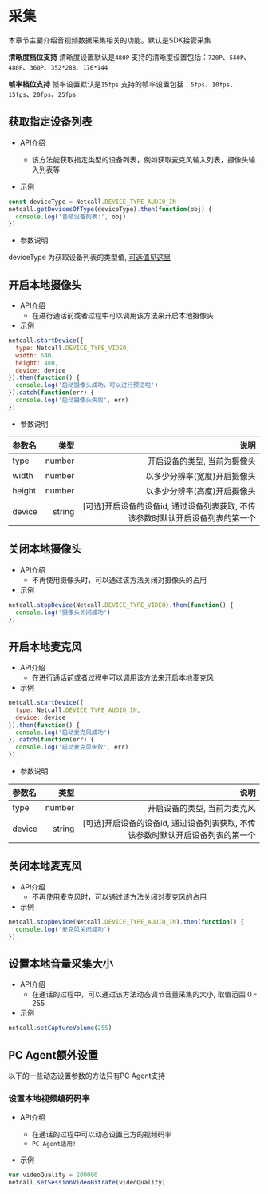 # <span id="采集">采集</span>

本章节主要介绍音视频数据采集相关的功能。默认是SDK接管采集

**清晰度档位支持**
清晰度设置默认是`480P`
支持的清晰度设置包括：`720P`、`540P`、`480P`、`360P`、`352*288`、`176*144`

**帧率档位支持**
帧率设置默认是`15fps`
支持的帧率设置包括：`5fps`、`10fps`、`15fps`、`20fps`、`25fps`

## <span id="获取指定设备列表">获取指定设备列表</span>

- API介绍
  - 该方法能获取指定类型的设备列表，例如获取麦克风输入列表，摄像头输入列表等

- 示例

```js
const deviceType = Netcall.DEVICE_TYPE_AUDIO_IN
netcall.getDevicesOfType(deviceType).then(function(obj) {
  console.log('音频设备列表:', obj)
})
```

- 参数说明

deviceType 为获取设备列表的类型值, [可选值见这里](/docs/product/音视频通话/SDK开发集成/Web开发集成/总体参数说明?#DeviceType)

## <span id="开启本地摄像头">开启本地摄像头</span>

- API介绍
  - 在进行通话前或者过程中可以调用该方法来开启本地摄像头
- 示例

```js
netcall.startDevice({
  type: Netcall.DEVICE_TYPE_VIDEO,
  width: 640,
  height: 480,
  device: device
}).then(function() {
  console.log('启动摄像头成功，可以进行预览啦')
}).catch(function(err) {
  console.log('启动摄像头失败', err)
})
```

- 参数说明

| 参数名|类型 |说明 |
| :-------- | --------:| --------:|
| type | number| 开启设备的类型, 当前为摄像头|
| width | number| 以多少分辨率(宽度)开启摄像头|
| height | number| 以多少分辨率(高度)开启摄像头|
| device | string| [可选]开启设备的设备id, 通过设备列表获取, 不传该参数时默认开启设备列表的第一个|

## <span id="关闭本地摄像头">关闭本地摄像头</span>

- API介绍
  - 不再使用摄像头时，可以通过该方法关闭对摄像头的占用
- 示例

```js
netcall.stopDevice(Netcall.DEVICE_TYPE_VIDEO).then(function() {
  console.log('摄像头关闭成功')
})
```

## <span id="开启本地麦克风">开启本地麦克风</span>

- API介绍
  - 在进行通话前或者过程中可以调用该方法来开启本地麦克风
- 示例

```js
netcall.startDevice({
  type: Netcall.DEVICE_TYPE_AUDIO_IN,
  device: device
}).then(function() {
  console.log('启动麦克风成功')
}).catch(function(err) {
  console.log('启动麦克风失败', err)
})
```

- 参数说明

| 参数名|类型 |说明 |
| :-------- | --------:| --------:|
| type | number| 开启设备的类型, 当前为麦克风 |
| device | string| [可选]开启设备的设备id, 通过设备列表获取, 不传该参数时默认开启设备列表的第一个|

## <span id="关闭本地麦克风">关闭本地麦克风</span>

- API介绍
  - 不再使用麦克风时，可以通过该方法关闭对麦克风的占用
- 示例

```js
netcall.stopDevice(Netcall.DEVICE_TYPE_AUDIO_IN).then(function() {
  console.log('麦克风关闭成功')
})
```

## <span id="设置本地音量采集大小">设置本地音量采集大小</span>

- API介绍
  - 在通话的过程中，可以通过该方法动态调节音量采集的大小, 取值范围 0 - 255
- 示例

```js
netcall.setCaptureVolume(255)
```

## <span id="PCAgent额外设置">PC Agent额外设置</span>

以下的一些动态设置参数的方法只有PC Agent支持

### <span id="设置本地视频编码码率">设置本地视频编码码率</span>

- API介绍
  - 在通话的过程中可以动态设置己方的视频码率
  - `PC Agent适用!`

- 示例

```js
var videoQuality = 200000
netcall.setSessionVideoBitrate(videoQuality)
```
